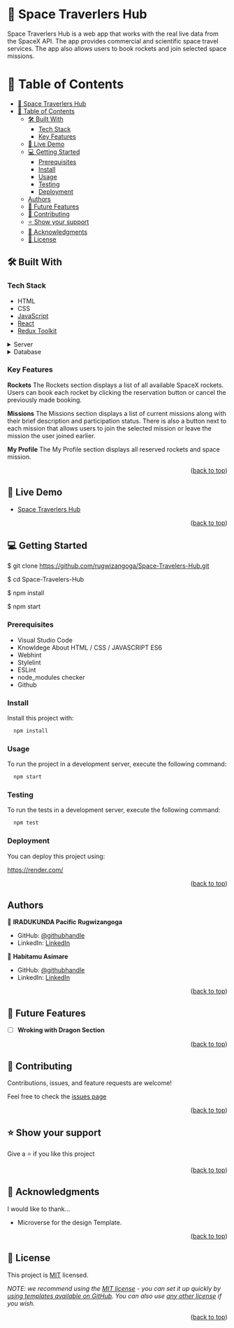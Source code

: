<a name="readme-top"></a>
# 📖 Space Traverlers Hub <a name="about-project"></a>

Space Traverlers Hub is a web app that works with the real live data from the SpaceX API. The app provides commercial and scientific space travel services. The app also allows users to book rockets and join selected space missions.


# 📗 Table of Contents

- [📖 Space Traverlers Hub ](#-space-traverlers-hub-)
- [📗 Table of Contents](#-table-of-contents)
  - [🛠 Built With ](#-built-with-)
    - [Tech Stack ](#tech-stack-)
    - [Key Features ](#key-features-)
  - [🚀 Live Demo ](#-live-demo-)
  - [💻 Getting Started ](#-getting-started-)
    - [Prerequisites](#prerequisites)
    - [Install](#install)
    - [Usage](#usage)
    - [Testing](#testing)
    - [Deployment](#deployment)
  - [Authors](#authors)
  - [🔭 Future Features ](#-future-features-)
  - [🤝 Contributing ](#-contributing-)
  - [⭐️ Show your support ](#️-show-your-support-)
  - [🙏 Acknowledgments ](#-acknowledgments-)
  - [📝 License ](#-license-)


## 🛠 Built With <a name="built-with"></a>

### Tech Stack <a name="tech-stack"></a>
- HTML
- CSS
- [JavaScript](https://developer.mozilla.org/en-US/docs/Web/JavaScript)
- [React](https://reactjs.org/)
- [Redux Toolkit](https://redux-toolkit.js.org/)
<details>
  <summary>Server</summary>
  <ul>
    <li><a href="https://render.com/">Render</a></li>
  </ul>
</details>

<details>
<summary>Database</summary>
  <ul>
    <li><a a href="https://api.spacexdata.com/v4/rockets"> Spacex API Rockets </a></li>
    <li><a a href="https://api.spacexdata.com/v4/missions"> Spacex API Missions </a></li>
  </ul>
</details>

### Key Features <a name="key-features"></a>

**Rockets**
The Rockets section displays a list of all available SpaceX rockets. Users can book each rocket by clicking the reservation button or cancel the previously made booking.

**Missions**
The Missions section displays a list of current missions along with their brief description and participation status. There is also a button next to each mission that allows users to join the selected mission or leave the mission the user joined earlier.

**My Profile**
The My Profile section displays all reserved rockets and space mission.


<p align="right">(<a href="#readme-top">back to top</a>)</p>


## 🚀 Live Demo <a name="live-demo"></a>

- [Space Traverlers Hub](https://space-travelers-hub-ghjo.onrender.com)


<p align="right">(<a href="#readme-top">back to top</a>)</p>


## 💻 Getting Started <a name="getting-started"></a>

$ git clone https://github.com/rugwizangoga/Space-Travelers-Hub.git

$ cd Space-Travelers-Hub

$ npm install

$ npm start


### Prerequisites
- Visual Studio Code
- Knowldege About HTML / CSS / JAVASCRIPT ES6
- Webhint
- Stylelint
- ESLint
- node_modules checker
- Github


### Install

Install this project with:

```sh
  npm install
```


### Usage

To run the project in a development server, execute the following command:

```sh
  npm start
```

### Testing

To run the tests in a development server, execute the following command:

```sh
  npm test
```

### Deployment

You can deploy this project using:

https://render.com/

<p align="right">(<a href="#readme-top">back to top</a>)</p>


## Authors

👤 **IRADUKUNDA Pacific Rugwizangoga**

- GitHub: [@githubhandle](https://github.com/rugwizangoga)
- LinkedIn: [LinkedIn](https://www.linkedin.com/in/iradukunda-pacific-rugwizangoga)


👤 **Habitamu Asimare**

- GitHub: [@githubhandle](https://github.com/habasm)
- LinkedIn: [LinkedIn](https://www.linkedin.com/in/habitamu-asimare-aa824b169/)



<p align="right">(<a href="#readme-top">back to top</a>)</p>


## 🔭 Future Features <a name="future-features"></a>


- [ ] **Wroking with Dragon Section**


<p align="right">(<a href="#readme-top">back to top</a>)</p>

## 🤝 Contributing <a name="contributing"></a>

Contributions, issues, and feature requests are welcome!

Feel free to check the [issues page](../../issues/)

<p align="right">(<a href="#readme-top">back to top</a>)</p>

<!-- SUPPORT -->

## ⭐️ Show your support <a name="support"></a>


Give a ⭐️ if you like this project

<p align="right">(<a href="#readme-top">back to top</a>)</p>

<!-- ACKNOWLEDGEMENTS -->

## 🙏 Acknowledgments <a name="acknowledgements"></a>


I would like to thank...
- Microverse for the design Template.

<p align="right">(<a href="#readme-top">back to top</a>)</p>

<!-- FAQ (optional) -->

<!-- LICENSE -->

## 📝 License <a name="license"></a>

This project is [MIT](./LICENSE) licensed.

_NOTE: we recommend using the [MIT license](https://choosealicense.com/licenses/mit/) - you can set it up quickly by [using templates available on GitHub](https://docs.github.com/en/communities/setting-up-your-project-for-healthy-contributions/adding-a-license-to-a-repository). You can also use [any other license](https://choosealicense.com/licenses/) if you wish._

<p align="right">(<a href="#readme-top">back to top</a>)</p>
